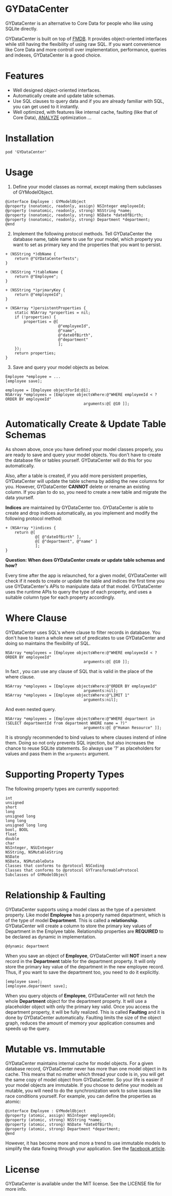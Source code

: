 # GYDataCenter
GYDataCenter is an alternative to Core Data for people who like using SQLite directly. 

GYDataCenter is built on top of [FMDB](https://github.com/ccgus/fmdb). It provides object-oriented interfaces while still having the flexibility of using raw SQL. If you want convenience like Core Data and more controll over implementation, performance, queries and indexes, GYDataCenter is a good choice.

# Features
* Well designed object-oriented interfaces.
* Automatically create and update table schemas.
* Use SQL clauses to query data and if you are already familiar with SQL, you can get used to it instantly.
* Well optimized, with features like internal cache, faulting (like that of Core Data), [ANALYZE](https://www.sqlite.org/lang_analyze.html) optimization ... 

# Installation
```
pod 'GYDataCenter'
```

# Usage
1) Define your model classes as normal, except making them subclasses of GYModelObject.
```objc
@interface Employee : GYModelObject
@property (nonatomic, readonly, assign) NSInteger employeeId;
@property (nonatomic, readonly, strong) NSString *name;
@property (nonatomic, readonly, strong) NSDate *dateOfBirth;
@property (nonatomic, readonly, strong) Department *department;
@end
```
2) Implement the following protocol methods. Tell GYDataCenter the database name, table name to use for your model, which property you want to set as primary key and the properties that you want to persist.
```objc
+ (NSString *)dbName {
    return @"GYDataCenterTests";
}

+ (NSString *)tableName {
    return @"Employee";
}

+ (NSString *)primaryKey {
    return @"employeeId";
}

+ (NSArray *)persistentProperties {
    static NSArray *properties = nil;
    if (!properties) {
        properties = @[
                       @"employeeId",
                       @"name",
                       @"dateOfBirth",
                       @"department"
                       ];
    });
    return properties;
}
```
3) Save and query your model objects as below.
```objc
Employee *employee = ...
[employee save];

employee = [Employee objectForId:@1];
NSArray *employees = [Employee objectsWhere:@"WHERE employeeId < ? ORDER BY employeeId"
                                  arguments:@[ @10 ]];
```

# Automatically Create & Update Table Schemas
As shown above, once you have defined your model classes properly, you are ready to save and query your model objects. You don't have to create the database file or tables yourself. GYDataCenter will do this for you automatically.

Also, after a table is created, if you add more persistent properties, GYDataCenter will update the table schema by adding the new columns for you. However, GYDataCenter **CANNOT** delete or rename an existing column. If you plan to do so, you need to create a new table and migrate the data yourself.

**Indices** are maintained by GYDataCenter too. GYDataCenter is able to create and drop indices automatically, as you implement and modify the following protocol method:
```objc
+ (NSArray *)indices {
    return @[
             @[ @"dateOfBirth" ],
             @[ @"department", @"name" ]
             ];
}
```

**Question: When does GYDataCenter create or update table schemas and how?**

Every time after the app is relaunched, for a given model, GYDataCenter will check if it needs to create or update the table and indices the first time you use GYDataCenter's APIs to manipulate data of that model.
GYDataCenter uses the runtime APIs to query the type of each property, and uses a suitable column type for each property accordingly.

# Where Clause
GYDataCenter uses SQL's where clause to filter records in database. You don't have to learn a whole new set of predicates to use GYDataCenter and doing so maintains the flexibility of SQL. 
```objc
NSArray *employees = [Employee objectsWhere:@"WHERE employeeId < ? ORDER BY employeeId"
                                  arguments:@[ @10 ]];
```
In fact , you can use any clause of SQL that is valid in the place of the where clause.
```objc
NSArray *employees = [Employee objectsWhere:@"ORDER BY employeeId"
                                  arguments:nil];
NSArray *employees = [Employee objectsWhere:@"LIMIT 1"
                                  arguments:nil];
```
And even nested query.
```objc
NSArray *employees = [Employee objectsWhere:@"WHERE department in (SELECT departmentId from department WHERE name = ?)"
                                  arguments:@[ @"Human Resource" ]];
```

It is strongly recommended to bind values to where clauses instend of inline them. Doing so not only prevents SQL injection, but also increases the chance to reuse SQLite statements. So always use '?' as placeholders for values and pass them in the `arguments` argument.

# Supporting Property Types
The following property types are currently supported:
```objc
int
unsigned
short
long
unsigned long
long long
unsigned long long
bool, BOOL
float
double
char
NSInteger, NSUInteger
NSString, NSMutableString
NSDate
NSData, NSMutableData
Classes that conforms to @protocol NSCoding
Classes that conforms to @protocol GYTransformableProtocol
Subclasses of GYModelObject
```

# Relationship & Faulting
GYDataCenter supports using a model class as the type of a persistent property. Like model **Employee** has a property named department, which is of the type of model **Department**. This is called a **relationship**. GYDataCenter will create a column to store the primary key values of Department in the Emplyee table. Relationship properties are **REQUIRED** to be declared as dynamic in implementation.
```objc
@dynamic department
```

When you save an object of **Employee**, GYDataCenter will **NOT** insert a new record in the **Department** table for the department property. It will only store the primary key value of the department in the new employee record. Thus, if you want to save the department too, you need to do it explicitly.
```objc
[employee save];
[employee.department save];
```

When you query objects of **Employee**, GYDataCenter will not fetch the whole **Department** object for the department property. It will use a placeholder object with only the primary key valid. Once you access the department property, it will be fully realized. This is called **Faulting** and it is done by GYDataCenter automatically. Faulting limits the size of the object graph, reduces the amount of memory your application consumes and speeds up the query.

# Mutable vs. Immutable
GYDataCenter maintains internal cache for model objects. For a given database record, GYDataCenter never has more than one model object in its cache. This means that no matter which thread your code is in, you will get the same copy of model object from GYDataCenter. So your life is easier if your model objects are immutable. If you choose to define your models as mutable, you will need to do the synchronization work to solve issues like race conditions yourself. For example, you can define the properties as atomic:
```objc
@interface Employee : GYModelObject
@property (atomic, assign) NSInteger employeeId;
@property (atomic, strong) NSString *name;
@property (atomic, strong) NSDate *dateOfBirth;
@property (atomic, strong) Department *department;
@end
```

However, it has become more and more a trend to use immutable models to simplify the data flowing through your application. See the [facebook article](https://code.facebook.com/posts/1154141864616569/building-and-managing-ios-model-objects-with-remodel/).

# License

GYDataCenter is available under the MIT license. See the LICENSE file for more info.
